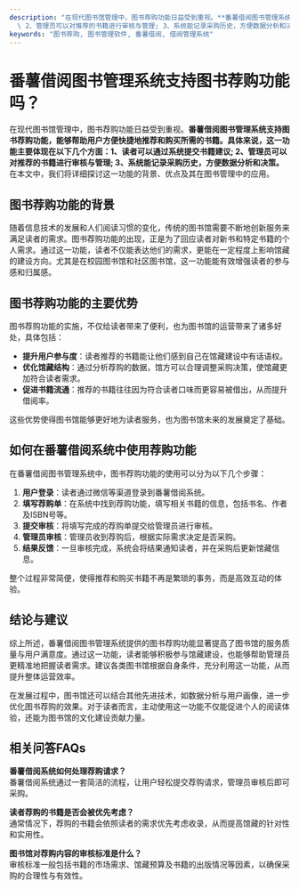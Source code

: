 ```yaml
---
description: "在现代图书馆管理中，图书荐购功能日益受到重视。**番薯借阅图书管理系统支持图书荐购功能，能够帮助用户方便快捷地推荐和购买所需的书籍。具体来说，这一功能主要体现在以下几个方面：1、读者可以通过系统提交书籍建议;\
  \ 2、管理员可以对推荐的书籍进行审核与管理; 3、系统能记录采购历史，方便数据分析和决策。** 在本文中，我们将详细探讨这一功能的背景、优点及其在图书管理中的应用。"
keywords: "图书荐购, 图书管理软件, 番薯借阅, 借阅管理系统"
---
```

# 番薯借阅图书管理系统支持图书荐购功能吗？

在现代图书馆管理中，图书荐购功能日益受到重视。**番薯借阅图书管理系统支持图书荐购功能，能够帮助用户方便快捷地推荐和购买所需的书籍。具体来说，这一功能主要体现在以下几个方面：1、读者可以通过系统提交书籍建议; 2、管理员可以对推荐的书籍进行审核与管理; 3、系统能记录采购历史，方便数据分析和决策。** 在本文中，我们将详细探讨这一功能的背景、优点及其在图书管理中的应用。

## 图书荐购功能的背景

随着信息技术的发展和人们阅读习惯的变化，传统的图书馆需要不断地创新服务来满足读者的需求。图书荐购功能的出现，正是为了回应读者对新书和特定书籍的个人需求。通过这一功能，读者不仅能表达他们的需求，更能在一定程度上影响馆藏的建设方向。尤其是在校园图书馆和社区图书馆，这一功能能有效增强读者的参与感和归属感。

## 图书荐购功能的主要优势

图书荐购功能的实施，不仅给读者带来了便利，也为图书馆的运营带来了诸多好处，具体包括：

- **提升用户参与度**：读者推荐的书籍能让他们感到自己在馆藏建设中有话语权。
- **优化馆藏结构**：通过分析荐购的数据，馆方可以合理调整采购决策，使馆藏更加符合读者需求。
- **促进书籍流通**：推荐的书籍往往因为符合读者口味而更容易被借出，从而提升借阅率。
  
这些优势使得图书馆能够更好地为读者服务，也为图书馆未来的发展奠定了基础。

## 如何在番薯借阅系统中使用荐购功能

在番薯借阅图书管理系统中，图书荐购功能的使用可以分为以下几个步骤：

1. **用户登录**：读者通过微信等渠道登录到番薯借阅系统。
2. **填写荐购单**：在系统中找到荐购功能，填写相关书籍的信息，包括书名、作者及ISBN号等。
3. **提交审核**：将填写完成的荐购单提交给管理员进行审核。
4. **管理员审核**：管理员收到荐购后，根据实际需求决定是否采购。
5. **结果反馈**：一旦审核完成，系统会将结果通知读者，并在采购后更新馆藏信息。

整个过程非常简便，使得推荐和购买书籍不再是繁琐的事务，而是高效互动的体验。

## 结论与建议

综上所述，番薯借阅图书管理系统提供的图书荐购功能显著提高了图书馆的服务质量与用户满意度。通过这一功能，读者能够积极参与馆藏建设，也能够帮助管理员更精准地把握读者需求。建议各类图书馆根据自身条件，充分利用这一功能，从而提升整体运营效率。

在发展过程中，图书馆还可以结合其他先进技术，如数据分析与用户画像，进一步优化图书荐购的效果。对于读者而言，主动使用这一功能不仅能促进个人的阅读体验，还能为图书馆的文化建设贡献力量。

## 相关问答FAQs

**番薯借阅系统如何处理荐购请求？**  
番薯借阅系统通过一套简洁的流程，让用户轻松提交荐购请求，管理员审核后即可采购。

**读者荐购的书籍是否会被优先考虑？**  
通常情况下，荐购的书籍会依照读者的需求优先考虑收录，从而提高馆藏的针对性和实用性。

**图书馆对荐购内容的审核标准是什么？**  
审核标准一般包括书籍的市场需求、馆藏预算及书籍的出版情况等因素，以确保采购的合理性与有效性。
